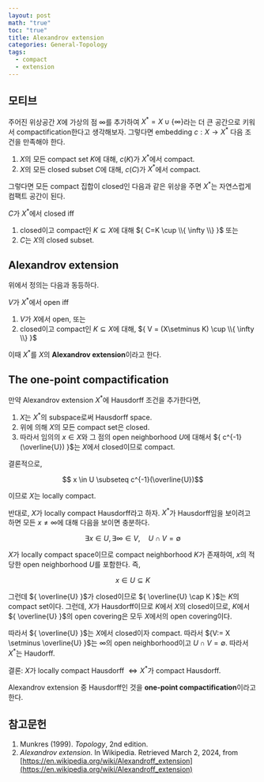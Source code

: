 ```yaml
---
layout: post
math: "true"
toc: "true"
title: Alexandrov extension
categories: General-Topology
tags:
  - compact
  - extension
---
```

## 모티브

주어진 위상공간 ${ X  }$에 가상의 점 ${ \infty }$를 추가하여 ${ X^{\ast}=X \cup \{ \infty \} }$라는 더 큰 공간으로 키워서 compactification한다고 생각해보자. 그렇다면 embedding ${ c: X \to X^{\ast} }$ 다음 조건을 만족해야 한다.

1. ${ X }$의 모든 compact set ${ K }$에 대해, ${ c(K) }$가 ${ X^{\ast} }$에서 compact.
1. ${ X }$의 모든 closed subset ${ C }$에 대해, ${ c(C) }$가 ${ X^{\ast} }$에서 compact.

그렇다면 모든 compact 집합이 closed인 다음과 같은 위상을 주면 ${ X^{\ast} }$는 자연스럽게 컴팩트 공간이 된다.

${ C }$가 ${ X^{\ast} }$에서 closed iff
1. closed이고 compact인 ${ K \subseteq X }$에 대해 ${ C=K \cup \\{ \infty \\}  }$ 또는
1. ${ C }$는 ${ X }$의 closed subset.

## Alexandrov extension

위에서 정의는 다음과 동등하다.

${ V }$가 ${ X^{\ast} }$에서 open iff
1. ${ V }$가 ${ X }$에서 open, 또는
1. closed이고 compact인 ${ K \subseteq X}$에 대해, ${ V = (X\setminus K) \cup \\{ \infty \\} }$

이때 ${ X^{\ast} }$를 ${ X }$의 **Alexandrov extension**이라고 한다.

## The one-point compactification

만약 Alexandrov extension ${ X^{\ast} }$에 Hausdorff 조건을 추가한다면,
1. ${ X }$는 ${ X^{\ast} }$의 subspace로써 Hausdorff space.
1. 위에 의해 ${ X }$의 모든 compact set은 closed.
1. 따라서 임의의 ${ x \in X }$와 그 점의 open neighborhood ${ U }$에 대해서 ${ c^{-1}(\overline{U}) }$는 ${ X }$에서 closed이므로 compact.

결론적으로,

$$ x \in U \subseteq c^{-1}(\overline{U})$$

이므로 ${ X }$는 locally compact.

반대로, ${ X }$가 locally compact Hausdorff라고 하자. ${ X^{\ast} }$가 Hausdorff임을 보이려고 하면 모든 ${ x \neq \infty }$에 대해 다음을 보이면 충분하다.

$$ \exists x \in U, \exists \infty \in V,\quad U \cap V = \emptyset $$

${ X }$가 locally compact space이므로 compact neighborhood ${ K }$가 존재하여, ${ x }$의 적당한 open neighborhood ${ U }$를 포함한다. 즉,

$$ x \in U \subseteq K $$

그런데 ${ \overline{U} }$가 closed이므로 ${ \overline{U} \cap K }$는 ${ K }$의 compact set이다. 그런데, ${ X }$가 Hausdorff이므로 ${ K }$에서 ${ X }$의 closed이므로, ${ K }$에서 ${ \overline{U} }$의 open covering은 모두 ${ X }$에서의 open covering이다.

따라서 ${ \overline{U} }$는 ${ X }$에서 closed이자 compact. 따라서 ${V:= X \setminus \overline{U} }$는 ${ \infty }$의 open neighborhood이고 ${ U \cap V = \emptyset }$. 따라서 ${ X^{\ast} }$는 Haudorff.

결론: ${ X }$가 locally compact Hausdorff ${ \Leftrightarrow X^{\ast} }$가 compact Hausdorff.

Alexandrov extension 중 Hausdorff인 것을 **one-point compactification**이라고 한다.

## 참고문헌

1. Munkres (1999). *Topology*, 2nd edition.
1. *Alexandrov extension*. In Wikipedia. Retrieved March 2, 2024, from [https://en.wikipedia.org/wiki/Alexandroff_extension](https://en.wikipedia.org/wiki/Alexandroff_extension)